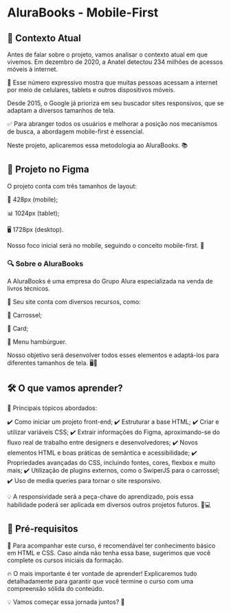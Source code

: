 <h1>AluraBooks - Mobile-First</h1>

<h2>📌 Contexto Atual</h2>

Antes de falar sobre o projeto, vamos analisar o contexto atual em que vivemos. Em dezembro de 2020, a Anatel detectou 234 milhões de acessos móveis à internet.

📱 Esse número expressivo mostra que muitas pessoas acessam a internet por meio de celulares, tablets e outros dispositivos móveis.

Desde 2015, o Google já prioriza em seu buscador sites responsivos, que se adaptam a diversos tamanhos de tela.

✅ Para abranger todos os usuários e melhorar a posição nos mecanismos de busca, a abordagem mobile-first é essencial.

Neste projeto, aplicaremos essa metodologia ao AluraBooks. 📚

<h2>🎨 Projeto no Figma</h2>

O projeto conta com três tamanhos de layout:

📱 428px (mobile);

📊 1024px (tablet);

🖥️ 1728px (desktop).

Nosso foco inicial será no mobile, seguindo o conceito mobile-first. 🚀

<h3>🔍 Sobre o AluraBooks</h3>

A AluraBooks é uma empresa do Grupo Alura especializada na venda de livros técnicos.

📌 Seu site conta com diversos recursos, como:

🔄 Carrossel;

📄 Card;

🍔 Menu hambúrguer.

Nosso objetivo será desenvolver todos esses elementos e adaptá-los para diferentes tamanhos de tela. 🖥️📱

<h2>🛠️ O que vamos aprender?</h2>

🎯 Principais tópicos abordados:

✔️ Como iniciar um projeto front-end;
✔️ Estruturar a base HTML;
✔️ Criar e utilizar variáveis CSS;
✔️ Extrair informações do Figma, aproximando-se do fluxo real de trabalho entre designers e desenvolvedores;
✔️ Novos elementos HTML e boas práticas de semântica e acessibilidade;
✔️ Propriedades avançadas do CSS, incluindo fontes, cores, flexbox e muito mais;
✔️ Utilização de plugins externos, como o SwiperJS para o carrossel;
✔️ Uso de media queries para tornar o site responsivo.

💡 A responsividade será a peça-chave do aprendizado, pois essa habilidade poderá ser aplicada em diversos outros projetos futuros. 📱💻

<h2>🚀 Pré-requisitos</h2>

📌 Para acompanhar este curso, é recomendável ter conhecimento básico em HTML e CSS.
Caso ainda não tenha essa base, sugerimos que você complete os cursos iniciais da formação.

🔥 O mais importante é ter vontade de aprender! Explicaremos tudo detalhadamente para garantir que você termine o curso com uma compreensão sólida do conteúdo.

💡 Vamos começar essa jornada juntos? 🚀

